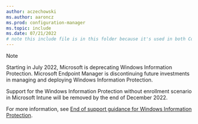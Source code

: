 ```yaml
---
author: aczechowski
ms.author: aaroncz
ms.prod: configuration-manager
ms.topic: include
ms.date: 07/21/2022
# note this include file is in this folder because it's used in both ConfigMgr and Intune articles
---
```


<!-- 6010051 -->

> [!NOTE]
> Starting in July 2022, Microsoft is deprecating Windows Information Protection. Microsoft Endpoint Manager is discontinuing future investments in managing and deploying Windows Information Protection.
>
> Support for the Windows Information Protection without enrollment scenario in Microsoft Intune will be removed by the end of December 2022.
>
> For more information, see [End of support guidance for Windows Information Protection](https://aka.ms/Intune-WIP-support).

